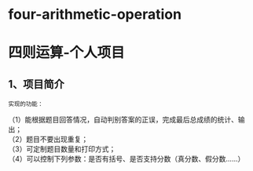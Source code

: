 # four-arithmetic-operation
<font color=#FFA500></font>
四则运算-个人项目
=====
1、项目简介
-------
    实现的功能：
   （1）能根据题目回答情况，自动判别答案的正误，完成最后总成绩的统计、输出；<br>
   （2）题目不要出现重复；<br>
   （3）可定制题目数量和打印方式；<br>
   （4）可以控制下列参数：是否有括号、是否支持分数（真分数、假分数......）<br>
   
